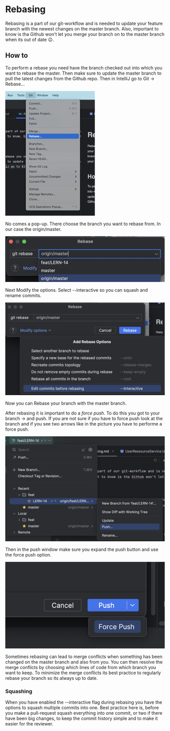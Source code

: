 # Rebasing 

Rebasing is a part of our git-workflow and is needed to update your feature branch with the newest changes on the master branch.
Also, important to know is tha Github won't let you merge your branch on to the master branch when its out of date 😉.

## How to

To perform a rebase you need have the branch checked out into which you want to rebase the master. 
Then make sure to update the master branch to pull the latest changes from the Github repo.
Then in IntelliJ go to Git -> Rebase...

![start rebase](./images/rebasing-1.png)

No comes a pop-up. There choose the branch you want to rebase from. In our case the origin/master.

![base-branch](./images/rebasing-2.png)

Next Modify the options. Select --interactive so you can squash and rename commits.

![modify options](./images/rebasing-3.png)

Now you can Rebase your branch with the master branch. 

After rebasing it is important to do a *force push*. To do this you got to your branch -> and push.
If you are not sure if you have to force push look at the branch and if you see two arrows like in the picture you have to performe a force push.

![init push](./images/rebasing-4.png)

Then in the push window make sure you expand the push button and use the force push option.

![force push](./images/rebasing-5.png)

Sometimes rebasing can lead to merge conflicts when something has been changed on the master branch and also from you. You can then resolve the merge conflicts by choosing which lines of code from which branch you want to keep.
To minimize the merge conflicts its best practice to regularly rebase your branch so its always up to date.

### Squashing

When you have enabled the --interactive flag during rebasing you have the options to squash multiple commits into one.
Best practice here is, before you make a pull-request squash everything into one commit, or two if there have been big changes, to keep the commit history simple and to make it easier for the reviewer. 



